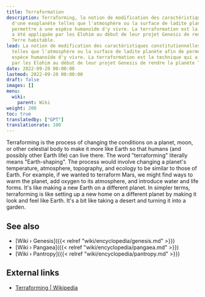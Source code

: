 ```yaml
---
title: Terraformation
description: Terraforming, la notion de modification des caractéristiques constitutionnelles
  d'une exoplanète telles que l'atmosphère ou la surface de ladite planète afin de
  permettre à une espèce humanoïde d'y vivre. La terraformation est la technique qui
  a été appliquée par les Elohim au début de leur projet Genesis de rendre la planète
  Terre habitable.
lead: La notion de modification des caractéristiques constitutionnelles d'une exoplanète
  telles que l'atmosphère ou la surface de ladite planète afin de permettre à une
  espèce humanoïde d'y vivre. La terraformation est la technique qui a été appliquée
  par les Elohim au début de leur projet Genesis de rendre la planète Terre habitable.
date: 2022-09-20 00:00:00
lastmod: 2022-09-20 00:00:00
draft: false
images: []
menu:
  wiki:
    parent: Wiki
weight: 200
toc: true
translatedby: ["GPT"]
translationrate: 100
---
```


Terraforming is the process of changing the conditions on a planet, moon, or other celestial body to make it more like Earth so that humans (and possibly other Earth life) can live there. The word "terraforming" literally means "Earth-shaping". The process would involve changing a planet's temperature, atmosphere, topography, and ecology to be similar to those of Earth. For example, if we wanted to terraform Mars, we might find ways to warm the planet, add oxygen to its atmosphere, and introduce water and life forms. It's like making a new Earth on a different planet. In simpler terms, terraforming is like setting up a new home on a different planet by making it look and feel like Earth. It's a bit like taking a desert and turning it into a garden.

## See also

- [Wiki › Genesis]({{< relref "wiki/encyclopedia/genesis.md" >}})
- [Wiki › Pangaea]({{< relref "wiki/encyclopedia/pangaea.md" >}})
- [Wiki › Pantropy]({{< relref "wiki/encyclopedia/pantropy.md" >}})

## External links

- [Terraforming | Wikipedia](https://en.wikipedia.org/wiki/Terraforming)
